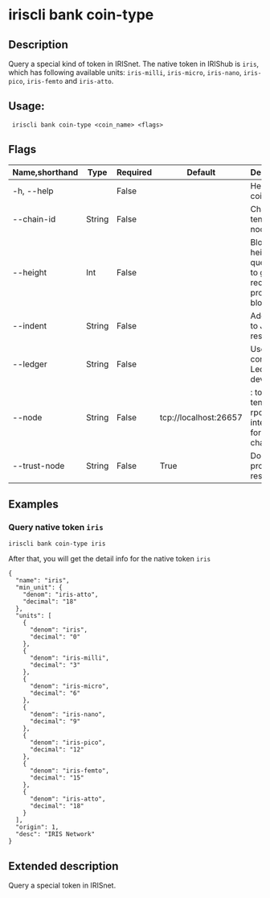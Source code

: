 # iriscli bank coin-type

## Description

Query a special kind of token in IRISnet. The native token in IRIShub is `iris`, which has following available units: `iris-milli`, `iris-micro`, `iris-nano`, `iris-pico`, `iris-femto` and `iris-atto`. 


## Usage:

```
 iriscli bank coin-type <coin_name> <flags>
``` 

## Flags

| Name,shorthand | Type   | Required | Default               | Description                                                  |
| -------------- | ------ | -------- | --------------------- | ------------------------------------------------------------ |
| -h, --help     |        | False    |                       | Help for coin-type                                           |
| --chain-id     | String | False    |                       | Chain ID of tendermint node                                  |
| --height       | Int    | False    |                       | Block height to query, omit to get most recent provable block |
| --indent       | String | False    |                       | Add indent to JSON response                                  |
| --ledger       | String | False    |                       | Use a connected Ledger device                                |
| --node         | String | False    | tcp://localhost:26657 | <host>:<port> to tendermint rpc interface for this chain     |
| --trust-node   | String | False    | True                  | Don't verify proofs for responses                            |


## Examples

### Query native token `iris`

```
iriscli bank coin-type iris
```

After that, you will get the detail info for the native token `iris`
```
{
  "name": "iris",
  "min_unit": {
    "denom": "iris-atto",
    "decimal": "18"
  },
  "units": [
    {
      "denom": "iris",
      "decimal": "0"
    },
    {
      "denom": "iris-milli",
      "decimal": "3"
    },
    {
      "denom": "iris-micro",
      "decimal": "6"
    },
    {
      "denom": "iris-nano",
      "decimal": "9"
    },
    {
      "denom": "iris-pico",
      "decimal": "12"
    },
    {
      "denom": "iris-femto",
      "decimal": "15"
    },
    {
      "denom": "iris-atto",
      "decimal": "18"
    }
  ],
  "origin": 1,
  "desc": "IRIS Network"
}
```



## Extended description

Query a special token in IRISnet.

​    



​           
